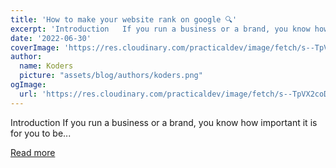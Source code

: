 ```yaml
---
title: 'How to make your website rank on google 🔍'
excerpt: 'Introduction   If you run a business or a brand, you know how important it is for you to be...'
date: '2022-06-30'
coverImage: 'https://res.cloudinary.com/practicaldev/image/fetch/s--TpVX2coD--/c_imagga_scale,f_auto,fl_progressive,h_420,q_auto,w_1000/https://dev-to-uploads.s3.amazonaws.com/uploads/articles/yqdgp8mlue0gllpy9n8o.png'
author:
  name: Koders
  picture: "assets/blog/authors/koders.png"
ogImage:
  url: 'https://res.cloudinary.com/practicaldev/image/fetch/s--TpVX2coD--/c_imagga_scale,f_auto,fl_progressive,h_420,q_auto,w_1000/https://dev-to-uploads.s3.amazonaws.com/uploads/articles/yqdgp8mlue0gllpy9n8o.png'
---
```


Introduction   If you run a business or a brand, you know how important it is for you to be...

[Read more](https://dev.to/avneesh0612/how-to-make-your-website-rank-on-google-j90)
